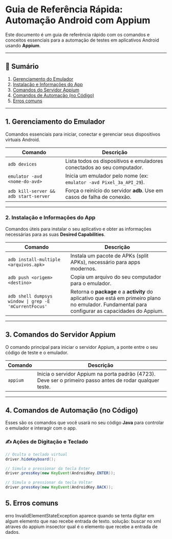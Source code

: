# Guia de Referência Rápida: Automação Android com Appium

Este documento é um guia de referência rápido com os comandos e conceitos essenciais para a automação de testes em aplicativos Android usando **Appium**.

---

## 📑 Sumário
1. [Gerenciamento do Emulador](#1-gerenciamento-do-emulador)  
2. [Instalação e Informações do App](#2-instalação-e-informações-do-app)  
3. [Comandos do Servidor Appium](#3-comandos-do-servidor-appium)  
4. [Comandos de Automação (no Código)](#4-comandos-de-automação-no-código)
5. [Erros comuns](#5-erros-comuns)

---

## 1. Gerenciamento do Emulador

Comandos essenciais para iniciar, conectar e gerenciar seus dispositivos virtuais Android.

| Comando | Descrição |
|---------|-----------|
| `adb devices` | Lista todos os dispositivos e emuladores conectados ao seu computador. |
| `emulator -avd <nome-do-avd>` | Inicia um emulador pelo nome (ex: `emulator -avd Pixel_3a_API_29`). |
| `adb kill-server && adb start-server` | Força o reinício do servidor **adb**. Use em casos de falha de conexão. |

---

### 2. Instalação e Informações do App

Comandos úteis para instalar o seu aplicativo e obter as informações necessárias para as suas **Desired Capabilities**.

| Comando | Descrição |
|---------|-----------|
| `adb install-multiple <arquivos.apk>` | Instala um pacote de APKs (split APKs), necessário para apps modernos. |
| `adb push <origem> <destino>` | Copia um arquivo do seu computador para o emulador. |
| `adb shell dumpsys window \| grep -E 'mCurrentFocus'` | Retorna o **package** e a **activity** do aplicativo que está em primeiro plano no emulador. Fundamental para configurar as capacidades do Appium. |

---

## 3. Comandos do Servidor Appium

O comando principal para iniciar o servidor Appium, a ponte entre o seu código de teste e o emulador.

| Comando | Descrição |
|---------|-----------|
| `appium` | Inicia o servidor Appium na porta padrão (4723). Deve ser o primeiro passo antes de rodar qualquer teste. |

---

## 4. Comandos de Automação (no Código)

Esses são os comandos que você usará no seu código **Java** para controlar o emulador e interagir com o app.

### ✍️ Ações de Digitação e Teclado

```java
// Oculta o teclado virtual
driver.hideKeyboard();

// Simula o pressionar da tecla Enter
driver.pressKey(new KeyEvent(AndroidKey.ENTER));

// Simula o pressionar da tecla Voltar
driver.pressKey(new KeyEvent(AndroidKey.BACK));
```
## 5. Erros comuns

erro InvalidElementStateException aparece quando se tenta digitar em algum elemento que nao recebe entrada de texto.
solução: buscar no xml atraves do appium insoector qual é o elemento que recebe a entrada de dados.
